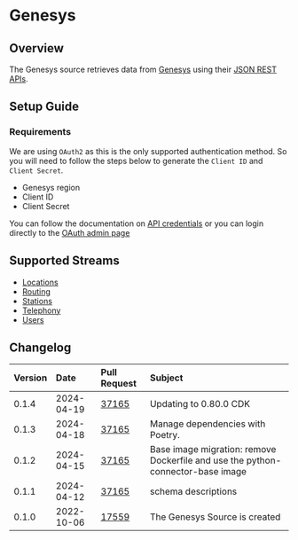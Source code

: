 # Genesys

## Overview
The Genesys source retrieves data from [Genesys](https://www.genesys.com/) using their [JSON REST APIs](https://developer.genesys.cloud/devapps/api-explorer).

## Setup Guide

### Requirements
We are using `OAuth2` as this is the only supported authentication method. So you will need to follow the steps below to generate the `Client ID` and `Client Secret`. 

- Genesys region
- Client ID
- Client Secret

You can follow the documentation on [API credentials](https://developer.genesys.cloud/authorization/platform-auth/use-client-credentials#obtain-an-access-token) or you can login directly to the [OAuth admin page](https://apps.mypurecloud.com/directory/#/admin/integrations/oauth)

## Supported Streams
- [Locations](https://developer.genesys.cloud/telephony/locations-apis)
- [Routing](https://developer.genesys.cloud/routing/routing/)
- [Stations](https://developer.genesys.cloud/telephony/stations-apis)
- [Telephony](hhttps://developer.genesys.cloud/telephony/telephony-apis)
- [Users](https://developer.genesys.cloud/useragentman/users/)

## Changelog

| Version | Date       | Pull Request                                             | Subject                     |
| :------ | :--------- | :------------------------------------------------------- | :-------------------------- |
| 0.1.4 | 2024-04-19 | [37165](https://github.com/airbytehq/airbyte/pull/37165) | Updating to 0.80.0 CDK |
| 0.1.3 | 2024-04-18 | [37165](https://github.com/airbytehq/airbyte/pull/37165) | Manage dependencies with Poetry. |
| 0.1.2 | 2024-04-15 | [37165](https://github.com/airbytehq/airbyte/pull/37165) | Base image migration: remove Dockerfile and use the python-connector-base image |
| 0.1.1 | 2024-04-12 | [37165](https://github.com/airbytehq/airbyte/pull/37165) | schema descriptions |
| 0.1.0 | 2022-10-06 | [17559](https://github.com/airbytehq/airbyte/pull/17559) | The Genesys Source is created |
